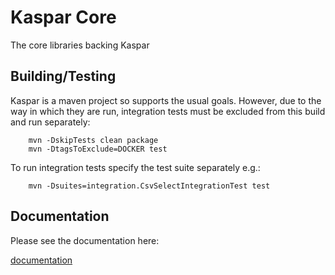 # Kaspar Core

The core libraries backing Kaspar

## Building/Testing

Kaspar is a maven project so supports the usual goals. However, due to the way in which they are
run, integration tests must be excluded from this build and run separately:

```
    mvn -DskipTests clean package
    mvn -DtagsToExclude=DOCKER test
```

To run integration tests specify the test suite separately e.g.:

```
    mvn -Dsuites=integration.CsvSelectIntegrationTest test
```

## Documentation

Please see the documentation here:

[documentation](https://thomaskwscott.github.io/kaspar/index.html)

